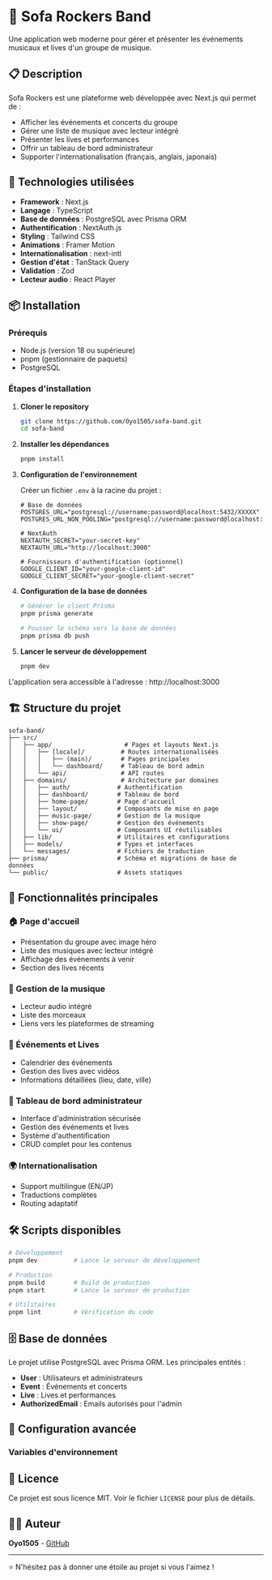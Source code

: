 # 🎵 Sofa Rockers Band

Une application web moderne pour gérer et présenter les événements musicaux et lives d'un groupe de musique.

## 📋 Description

Sofa Rockers est une plateforme web développée avec Next.js qui permet de :
- Afficher les événements et concerts du groupe
- Gérer une liste de musique avec lecteur intégré
- Présenter les lives et performances
- Offrir un tableau de bord administrateur
- Supporter l'internationalisation (français, anglais, japonais)

## 🚀 Technologies utilisées

- **Framework** : Next.js
- **Langage** : TypeScript
- **Base de données** : PostgreSQL avec Prisma ORM
- **Authentification** : NextAuth.js
- **Styling** : Tailwind CSS
- **Animations** : Framer Motion
- **Internationalisation** : next-intl
- **Gestion d'état** : TanStack Query
- **Validation** : Zod
- **Lecteur audio** : React Player

## 📦 Installation

### Prérequis

- Node.js (version 18 ou supérieure)
- pnpm (gestionnaire de paquets)
- PostgreSQL

### Étapes d'installation

1. **Cloner le repository**
   ```bash
   git clone https://github.com/Oyo1505/sofa-band.git
   cd sofa-band
   ```

2. **Installer les dépendances**
   ```bash
   pnpm install
   ```

3. **Configuration de l'environnement**
   
   Créer un fichier `.env` à la racine du projet :
   ```env
   # Base de données
   POSTGRES_URL="postgresql://username:password@localhost:5432/XXXXX"
   POSTGRES_URL_NON_POOLING="postgresql://username:password@localhost:5432/XXXX"
   
   # NextAuth
   NEXTAUTH_SECRET="your-secret-key"
   NEXTAUTH_URL="http://localhost:3000"
   
   # Fournisseurs d'authentification (optionnel)
   GOOGLE_CLIENT_ID="your-google-client-id"
   GOOGLE_CLIENT_SECRET="your-google-client-secret"
   ```

4. **Configuration de la base de données**
   ```bash
   # Générer le client Prisma
   pnpm prisma generate
   
   # Pousser le schéma vers la base de données
   pnpm prisma db push
   ```

5. **Lancer le serveur de développement**
   ```bash
   pnpm dev
   ```

L'application sera accessible à l'adresse : http://localhost:3000

## 🏗️ Structure du projet

```
sofa-band/
├── src/
│   ├── app/                    # Pages et layouts Next.js
│   │   ├── [locale]/          # Routes internationalisées
│   │   │   ├── (main)/        # Pages principales
│   │   │   └── dashboard/     # Tableau de bord admin
│   │   └── api/               # API routes
│   ├── domains/               # Architecture par domaines
│   │   ├── auth/             # Authentification
│   │   ├── dashboard/        # Tableau de bord
│   │   ├── home-page/        # Page d'accueil
│   │   ├── layout/           # Composants de mise en page
│   │   ├── music-page/       # Gestion de la musique
│   │   ├── show-page/        # Gestion des événements
│   │   └── ui/               # Composants UI réutilisables
│   ├── lib/                  # Utilitaires et configurations
│   ├── models/               # Types et interfaces
│   └── messages/             # Fichiers de traduction
├── prisma/                   # Schéma et migrations de base de données
└── public/                   # Assets statiques
```

## 🎯 Fonctionnalités principales

### 🏠 Page d'accueil
- Présentation du groupe avec image héro
- Liste des musiques avec lecteur intégré
- Affichage des événements à venir
- Section des lives récents

### 🎵 Gestion de la musique
- Lecteur audio intégré
- Liste des morceaux
- Liens vers les plateformes de streaming

### 📅 Événements et Lives
- Calendrier des événements
- Gestion des lives avec vidéos
- Informations détaillées (lieu, date, ville)

### 🔐 Tableau de bord administrateur
- Interface d'administration sécurisée
- Gestion des événements et lives
- Système d'authentification
- CRUD complet pour les contenus

### 🌍 Internationalisation
- Support multilingue (EN/JP)
- Traductions complètes
- Routing adaptatif

## 🛠️ Scripts disponibles

```bash
# Développement
pnpm dev          # Lance le serveur de développement

# Production
pnpm build        # Build de production
pnpm start        # Lance le serveur de production

# Utilitaires
pnpm lint         # Vérification du code
```

## 🗄️ Base de données

Le projet utilise PostgreSQL avec Prisma ORM. Les principales entités :

- **User** : Utilisateurs et administrateurs
- **Event** : Événements et concerts
- **Live** : Lives et performances
- **AuthorizedEmail** : Emails autorisés pour l'admin

## 🔧 Configuration avancée

### Variables d'environnement


## 📄 Licence

Ce projet est sous licence MIT. Voir le fichier `LICENSE` pour plus de détails.

## 👨‍💻 Auteur

**Oyo1505** - [GitHub](https://github.com/Oyo1505)

---

⭐ N'hésitez pas à donner une étoile au projet si vous l'aimez !
